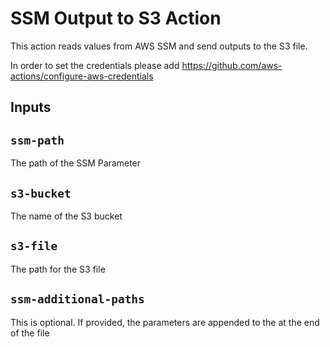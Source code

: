 # SSM Output to S3 Action

This action reads values from AWS SSM and send outputs to the S3 file.

In order to set the credentials please add https://github.com/aws-actions/configure-aws-credentials

## Inputs

## `ssm-path`

The path of the SSM Parameter


## `s3-bucket`

The name of the S3 bucket

## `s3-file`

The path for the S3 file

## `ssm-additional-paths`

This is optional. If provided, the parameters are appended to the at the end of the file

